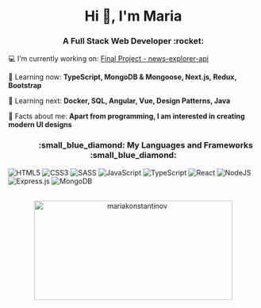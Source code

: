 <h1 align="center">Hi 👋, I'm Maria</h1> 
<h3 align="center">A Full Stack Web Developer :rocket:</h3>

 :computer: I’m currently working on: [Final Project - news-explorer-api](https://github.com/MariaKonstantinov/news-explorer-api)

 📝 Learning now: **TypeScript, MongoDB & Mongoose, Next.js, Redux, Bootstrap**

 :calendar: Learning next: **Docker, SQL, Angular, Vue, Design Patterns, Java**

 🌱 Facts about me: **Apart from programming, I am interested in creating modern UI designs**

<h3 align="center">&nbsp&nbsp&nbsp&nbsp&nbsp&nbsp&nbsp&nbsp&nbsp&nbsp&nbsp&nbsp&nbsp:small_blue_diamond: My Languages and Frameworks :small_blue_diamond:</h3>

![HTML5](https://img.shields.io/badge/html5-%23E34F26.svg?style=for-the-badge&logo=html5&logoColor=white)
![CSS3](https://img.shields.io/badge/css3-%231572B6.svg?style=for-the-badge&logo=css3&logoColor=white)
![SASS](https://img.shields.io/badge/SASS-hotpink.svg?style=for-the-badge&logo=SASS&logoColor=white)
![JavaScript](https://img.shields.io/badge/javascript-%23323330.svg?style=for-the-badge&logo=javascript&logoColor=%23F7DF1E)
![TypeScript](https://img.shields.io/badge/typescript-%23007ACC.svg?style=for-the-badge&logo=typescript&logoColor=white)
![React](https://img.shields.io/badge/react-%2320232a.svg?style=for-the-badge&logo=react&logoColor=%2361DAFB)
![NodeJS](https://img.shields.io/badge/node.js-6DA55F?style=for-the-badge&logo=node.js&logoColor=white)
![Express.js](https://img.shields.io/badge/express.js-%23404d59.svg?style=for-the-badge&logo=express&logoColor=%2361DAFB)
![MongoDB](https://img.shields.io/badge/MongoDB-%234ea94b.svg?style=for-the-badge&logo=mongodb&logoColor=white)


<br/>


<div align="center"><img align="#" src="https://github-readme-stats.vercel.app/api/top-langs?username=mariakonstantinov&show_icons=true&locale=en&layout=compact" alt="mariakonstantinov" width="400" height="200"/></div>

